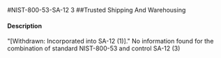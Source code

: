 #NIST-800-53-SA-12 3
##Trusted Shipping And Warehousing
#### Description
"[Withdrawn: Incorporated into SA-12 (1)]."
No information found for the combination of standard NIST-800-53 and control SA-12 (3)
